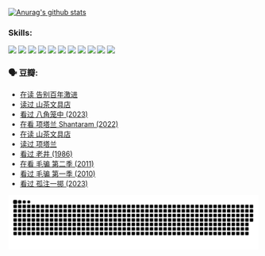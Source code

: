 
[![Anurag's github stats](https://github-readme-stats.vercel.app/api?username=w940853815)](https://github.com/anuraghazra/github-readme-stats)

### Skills:

<code><img height="32" src="https://cdn.jsdelivr.net/npm/simple-icons@v5/icons/python.svg"></code>
<code><img height="32" src="https://cdn.jsdelivr.net/npm/simple-icons@v5/icons/javascript.svg"></code>
<code><img height="32" src="https://cdn.jsdelivr.net/npm/simple-icons@v5/icons/django.svg"></code>
<code><img height="32" src="https://cdn.jsdelivr.net/npm/simple-icons@v5/icons/flask.svg"></code>
<code><img height="32" src="https://cdn.jsdelivr.net/npm/simple-icons@v5/icons/vuetify.svg"></code>
<code><img height="32" src="https://cdn.jsdelivr.net/npm/simple-icons@v5/icons/git.svg"></code>
<code><img height="32" src="https://cdn.jsdelivr.net/npm/simple-icons@v5/icons/docker.svg"></code>
<code><img height="32" src="https://cdn.jsdelivr.net/npm/simple-icons@v5/icons/postgresql.svg"></code>
<code><img height="32" src="https://cdn.jsdelivr.net/npm/simple-icons@v5/icons/elasticsearch.svg"></code>
<code><img height="32" src="https://cdn.jsdelivr.net/npm/simple-icons@v5/icons/macos.svg"></code>
<code><img height="32" src="https://cdn.jsdelivr.net/npm/simple-icons@v5/icons/linux.svg"></code>

### 🗣 豆瓣:

<!-- DOUBAN-ACTIVITIES:START -->
- [在读 告别百年激进](https://www.douban.com/people/136069238/status/4374953075/?_i=95262653)
- [读过 山茶文具店](https://www.douban.com/people/136069238/status/4374952154/?_i=95262653)
- [看过 八角笼中‎ (2023)](https://www.douban.com/people/136069238/status/4367541707/?_i=95262653)
- [在看 项塔兰 Shantaram‎ (2022)](https://www.douban.com/people/136069238/status/4365497032/?_i=95262653)
- [在读 山茶文具店](https://www.douban.com/people/136069238/status/4364620725/?_i=95262653)
- [读过 项塔兰](https://www.douban.com/people/136069238/status/4364620288/?_i=95262653)
- [看过 老井‎ (1986)](https://www.douban.com/people/136069238/status/4362366672/?_i=95262653)
- [在看 毛骗 第二季‎ (2011)](https://www.douban.com/people/136069238/status/4355752869/?_i=95262653)
- [看过 毛骗 第一季‎ (2010)](https://www.douban.com/people/136069238/status/4355752667/?_i=95262653)
- [看过 孤注一掷‎ (2023)](https://www.douban.com/people/136069238/status/4354774568/?_i=95262653)
<!-- DOUBAN-ACTIVITIES:END -->


![Snake animation](https://raw.githubusercontent.com/w940853815/w940853815/output/github-contribution-grid-snake.svg)

<!--
**w940853815/w940853815** is a ✨ _special_ ✨ repository because its `README.md` (this file) appears on your GitHub profile.

Here are some ideas to get you started:

- 🔭 I’m currently working on ...
- 🌱 I’m currently learning ...
- 👯 I’m looking to collaborate on ...
- 🤔 I’m looking for help with ...
- 💬 Ask me about ...
- 📫 How to reach me: ...
- 😄 Pronouns: ...
- ⚡ Fun fact: ...
-->
